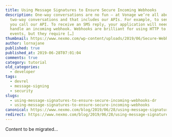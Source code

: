 ```yaml
---
title: Using Message Signatures to Ensure Secure Incoming Webhooks
description: One-way conversations are no fun – at Vonage we’re all about
  two-way conversations and that includes our APIs. For example, to send an SMS
  you call our API. To receive an SMS reply, your application will need to
  handle an incoming webhook. Webhooks are brilliant for using HTTP to notify of
  events, but they require […]
thumbnail: https://www.nexmo.com/wp-content/uploads/2019/06/Secure-Webhooks.png
author: lornajane
published: true
published_at: 2019-06-28T07:01:04
comments: true
category: tutorial
old_categories:
  - developer
tags:
  - devrel
  - message-signing
  - security
slugs:
  - using-message-signatures-to-ensure-secure-incoming-webhooks-dr
  - using-message-signatures-to-ensure-secure-incoming-webhooks
canonical: https://www.nexmo.com/blog/2019/06/28/using-message-signatures-to-ensure-secure-incoming-webhooks-dr
redirect: https://www.nexmo.com/blog/2019/06/28/using-message-signatures-to-ensure-secure-incoming-webhooks-dr
---
```

Content to be migrated...